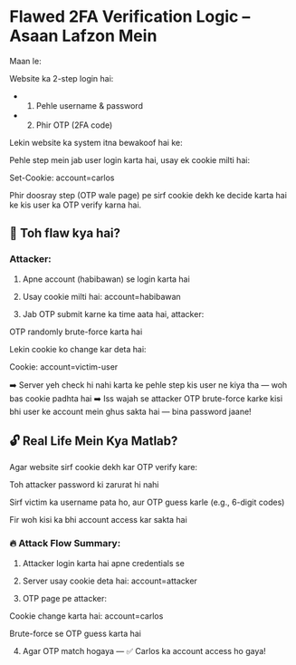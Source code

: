 # Flawed 2FA Verification Logic – Asaan Lafzon Mein

Maan le:

Website ka 2-step login hai:

- 1. Pehle username & password
- 2. Phir OTP (2FA code)

Lekin website ka system itna bewakoof hai ke:

Pehle step mein jab user login karta hai, usay ek cookie milti hai:

Set-Cookie: account=carlos

Phir doosray step (OTP wale page) pe sirf cookie dekh ke decide karta hai ke kis user ka OTP verify karna hai.

## 🧠 Toh flaw kya hai?

### Attacker:

1. Apne account (habibawan) se login karta hai

2. Usay cookie milti hai: account=habibawan

3. Jab OTP submit karne ka time aata hai, attacker:

OTP randomly brute-force karta hai

Lekin cookie ko change kar deta hai:

Cookie: account=victim-user

➡️ Server yeh check hi nahi karta ke pehle step kis user ne kiya tha — woh bas cookie padhta hai
➡️ Iss wajah se attacker OTP brute-force karke kisi bhi user ke account mein ghus sakta hai — bina password jaane!


## 🔓 Real Life Mein Kya Matlab?

Agar website sirf cookie dekh kar OTP verify kare:

Toh attacker password ki zarurat hi nahi

Sirf victim ka username pata ho, aur OTP guess karle (e.g., 6-digit codes)

Fir woh kisi ka bhi account access kar sakta hai

### 🔥 Attack Flow Summary:

1. Attacker login karta hai apne credentials se

2. Server usay cookie deta hai: account=attacker

3. OTP page pe attacker:

Cookie change karta hai: account=carlos

Brute-force se OTP guess karta hai

4. Agar OTP match hogaya — ✅ Carlos ka account access ho gaya!
